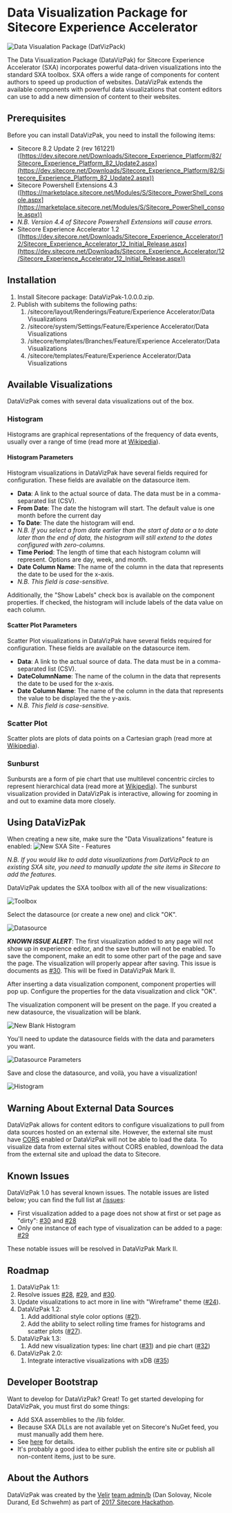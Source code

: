 # Data Visualization Package for Sitecore Experience Accelerator 

![Data Visualation Package (DatVizPack)](https://i.imgur.com/XdEer90.png)

The Data Visualization Package (DataVizPak) for Sitecore Experience Accelerator (SXA) incorporates powerful data-driven visualizations into the standard SXA toolbox. SXA offers a wide range of components for content authors to speed up production of websites. DataVizPak extends the available components with powerful data visualizations that content editors can use to add a new dimension of content to their websites.

## Prerequisites

Before you can install DataVizPak, you need to install the following items:

* Sitecore 8.2 Update 2 (rev 161221) ([https://dev.sitecore.net/Downloads/Sitecore_Experience_Platform/82/Sitecore_Experience_Platform_82_Update2.aspx](https://dev.sitecore.net/Downloads/Sitecore_Experience_Platform/82/Sitecore_Experience_Platform_82_Update2.aspx))
* Sitecore Powershell Extensions 4.3 ([https://marketplace.sitecore.net/Modules/S/Sitecore_PowerShell_console.aspx](https://marketplace.sitecore.net/Modules/S/Sitecore_PowerShell_console.aspx)) 
 * *N.B. Version 4.4 of Sitecore Powershell Extensions will cause errors.*
* Sitecore Experience Accelerator 1.2 ([https://dev.sitecore.net/Downloads/Sitecore_Experience_Accelerator/12/Sitecore_Experience_Accelerator_12_Initial_Release.aspx](https://dev.sitecore.net/Downloads/Sitecore_Experience_Accelerator/12/Sitecore_Experience_Accelerator_12_Initial_Release.aspx))

## Installation

1. Install Sitecore package: DataVizPak-1.0.0.0.zip.
2. Publish with subitems the following paths:
	1. /sitecore/layout/Renderings/Feature/Experience Accelerator/Data Visualizations
	2. /sitecore/system/Settings/Feature/Experience Accelerator/Data Visualizations
	3. /sitecore/templates/Branches/Feature/Experience Accelerator/Data Visualizations
	4. /sitecore/templates/Feature/Experience Accelerator/Data Visualizations

## Available Visualizations

DataVizPak comes with several data visualizations out of the box.

### Histogram

Histograms are graphical representations of the frequency of data events, usually over a range of time (read more at [Wikipedia](https://en.wikipedia.org/wiki/Histogram "Wikipedia")). 

#### Histogram Parameters

Histogram visualizations in DataVizPak have several fields required for configuration. These fields are available on the datasource item. 

* **Data**: A link to the actual source of data. The data must be in a comma-separated list (CSV). 
* **From Date**: The date the histogram will start. The default value is one month before the current day
* **To Date**: The date the histogram will end.
 * _N.B. If you select a from date earlier than the start of data or a to date later than the end of data, the histogram will still extend to the dates configured with zero-columns._
* **Time Period**: The length of time that each histogram column will represent. Options are day, week, and month.
* **Date Column Name**: The name of the column in the data that represents the date to be used for the x-axis. 
 * _N.B. This field is case-sensitive._

Additionally, the "Show Labels" check box is available on the component properties. If checked, the histogram will include labels of the data value on each column. 

#### Scatter Plot Parameters

Scatter Plot visualizations in DataVizPak have several fields required for configuration. These fields are available on the datasource item. 

* **Data**: A link to the actual source of data. The data must be in a comma-separated list (CSV). 
* **DateColumnName**: The name of the column in the data that represents the date to be used for the x-axis. 
* **Date Column Name**: The name of the column in the data that represents the value to be displayed the the y-axis.
 * _N.B. This field is case-sensitive._

### Scatter Plot 

Scatter plots are plots of data points on a Cartesian graph (read more at [Wikipedia](https://en.wikipedia.org/wiki/Scatter_plot "Wikipedia")).

### Sunburst

Sunbursts are a form of pie chart that use multilevel concentric circles to represent hierarchical data (read more at [Wikipedia](https://en.wikipedia.org/wiki/Pie_chart#Ring_chart_.2F_Sunburst_chart_.2F_Multilevel_pie_chart "Wikipedia")). The sunburst visualization provided in DataVizPak is interactive, allowing for zooming in and out to examine data more closely. 

## Using DataVizPak

When creating a new site, make sure the "Data Visualizations" feature is enabled:
![New SXA Site - Features](https://i.imgur.com/22YtGiz.png)

_N.B. If you would like to add data visualizations from DatVizPack to an existing SXA site, you need to manually update the site items in Sitecore to add the features._

DataVizPak updates the SXA toolbox with all of the new visualizations:

![Toolbox](https://i.imgur.com/NPBr2CV.png)

Select the datasource (or create a new one) and click "OK".

![Datasource](https://i.imgur.com/uOiDySP.png)

**_KNOWN ISSUE ALERT_**: The first visualization added to any page will not show up in experience editor, and the save button will not be enabled. To save the component, make an edit to some other part of the page and save the page. The visualization will properly appear after saving. This issue is documents as [#30](https://github.com/Velir/admin-b//issues/30 "#30"). This will be fixed in DataVizPak Mark II.

After inserting a data visualization component, component properties will pop up. Configure the properties for the data visualization and click "OK". 

The visualization component will be present on the page. If you created a new datasource,  the visualization will be blank.

![New Blank Histogram](https://i.imgur.com/gi2HiZj.png)

You'll need to update the datasource fields with the data and parameters you want.

![Datasource Parameters](https://i.imgur.com/VIRKPxP.png)

Save and close the datasource, and voilà, you have a visualization!

![Histogram](https://i.imgur.com/M3E3hNZ.png)

## Warning About External Data Sources

DataVizPak allows for content editors to configure visualizations to pull from data sources hosted on an external site. However, the external site must have [CORS](https://en.wikipedia.org/wiki/Cross-origin_resource_sharing "CORS") enabled or DataVizPak will not be able to load the data. To visualize data from external sites without CORS enabled, download the data from the external site and upload the data to Sitecore. 

## Known Issues

DataVizPak 1.0 has several known issues. The notable issues are listed below; you can find the full list at [/issues](https://github.com/Velir/admin-b/issues "issues"): 

* First visualization added to a page does not show at first or set page as "dirty": [#30](https://github.com/Velir/admin-b/issues/30 "#30") and [#28](https://github.com/Velir/admin-b/issues/28 "#28")
* Only one instance of each type of visualization can be added to a page: [#29](https://github.com/Velir/admin-b/issues/29 "#29")

These notable issues will be resolved in DataVizPak Mark II.

## Roadmap

1. DataVizPak 1.1:
 1. Resolve issues [#28](https://github.com/Velir/admin-b/issues/28 "#28"), [#29](https://github.com/Velir/admin-b/issues/29 "#29"), and [#30](https://github.com/Velir/admin-b/issues/30 "#30").  
 2. Update visualizations to act more in line with "Wireframe" theme ([#24](https://github.com/Velir/admin-b/issues/24 "#24")).
3. DataVizPak 1.2:
	1. Add additional style color options ([#21](https://github.com/Velir/admin-b/issues/21 "#21")).
	1. Add the ability to select rolling time frames for histograms and scatter plots ([#27](https://github.com/Velir/admin-b/issues/27 "#27")).
2. DataVizPak 1.3:
	1. Add new visualization types: line chart ([#31](https://github.com/Velir/admin-b/issues/31 "#31")) and pie chart ([#32](https://github.com/Velir/admin-b/issues/32 "#32"))
2. DataVizPak 2.0:
	1. Integrate interactive visualizations with xDB ([#35](https://github.com/Velir/admin-b/issues/35 "#35"))

## Developer Bootstrap

Want to develop for DataVizPak? Great! To get started developing for DataVizPak, you must first do some things:

* Add SXA assemblies to the /lib folder.
 * Because SXA DLLs are not available yet on Sitecore's NuGet feed, you must manually add them here.
 * See [here](/lib#sxa-dependencies "/lib/readme.md") for details.
* It's probably a good idea to either publish the entire site or publish all non-content items, just to be sure. 

## About the Authors

DataVizPak was created by the [Velir](https://www.velir.com "Velir") [team admin/b](https://github.com/Velir/admin-b/wiki/Team-admin-b "admin/b") (Dan Solovay, Nicole Durand, Ed Schwehm) as part of [2017 Sitecore Hackathon](http://www.sitecorehackathon.org/sitecore-hackathon-2017/ "Sitecore Hackathon 2017").